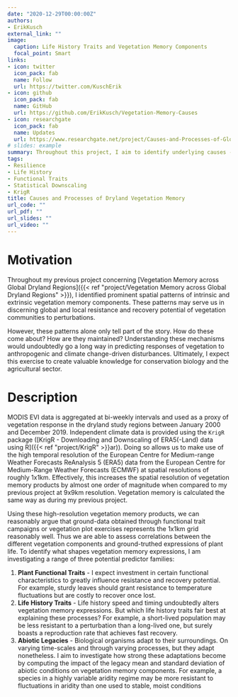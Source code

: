 ```yaml
---
date: "2020-12-29T00:00:00Z"
authors:
- ErikKusch
external_link: ""
image:
  caption: Life History Traits and Vegetation Memory Components
  focal_point: Smart
links:
- icon: twitter
  icon_pack: fab
  name: Follow
  url: https://twitter.com/KuschErik
- icon: github
  icon_pack: fab
  name: GitHub
  url: https://github.com/ErikKusch/Vegetation-Memory-Causes
- icon: researchgate
  icon_pack: fab
  name: Updates
  url: https://www.researchgate.net/project/Causes-and-Processes-of-Global-Dryland-Vegetation-Memory
# slides: example
summary: Throughout this project, I aim to identify underlying causes - biological and abiotic - to the striking patterns of vegetation memory I identified in a previous project.
tags:
- Resilience
- Life History
- Functional Traits
- Statistical Downscaling
- KrigR
title: Causes and Processes of Dryland Vegetation Memory
url_code: ""
url_pdf: ""
url_slides: ""
url_video: ""
---
```


# Motivation

Throughout my previous project concerning [Vegetation Memory across Global Dryland Regions]({{< ref "project/Vegetation Memory across Global Dryland Regions" >}}), I identified prominent spatial patterns of intrinsic and extrinsic vegetation memory components. These patterns may serve us in discerning global and local resistance and recovery potential of vegetation communities to perturbations.

However, these patterns alone only tell part of the story. How do these come about? How are they maintained? Understanding these mechanisms would undoubtedly go a long way in predicting responses of vegetation to anthropogenic and climate change-driven disturbances. Ultimately, I expect this exercise to create valuable knowledge for conservation biology and the agricultural sector.


# Description
MODIS EVI data is aggregated at bi-weekly intervals and used as a proxy of vegetation response in the dryland study regions between January 2000 and December 2019. Independent climate data is provided using the `KrigR` package ([KrigR - Downloading and Downscaling of ERA5(-Land) data using R]({{< ref "project/KrigR" >}}ar)). Doing so allows us to make use of the high temporal resolution of the European Centre for Medium-range Weather Forecasts ReAnalysis 5 (ERA5) data from the European Centre for Medium-Range Weather Forecasts (ECMWF) at spatial resolutions of roughly 1x1km. Effectively, this increases the spatial resolution of vegetation memory products by almost one order of magnitude when compared to my previous project at 9x9km resolution. Vegetation memory is calculated the same way as during my previous project.

Using these high-resolution vegetation memory products, we can reasonably argue that ground-data obtained through functional trait campaigns or vegetation plot exercises represents the 1x1km grid reasonably well. Thus we are able to assess correlations between the different vegetation components and ground-truthed expressions of plant life. To identify what shapes vegetation memory expressions, I am investigating a range of three potential predictor families:  
1. **Plant Functional Traits** - I expect investment in certain functional characteristics to greatly influence resistance and recovery potential. For example, sturdy leaves should grant resistance to temperature fluctuations but are costly to recover once lost.
2. **Life History Traits** - Life history speed and timing undoubtedly alters vegetation memory expressions. But which life history traits fair best at explaining these processes? For example, a short-lived population may be less resistant to a perturbation than a long-lived one, but surely boasts a reproduction rate that achieves fast recovery.
3. **Abiotic Legacies** - Biological organisms adapt to their surroundings. On varying time-scales and through varying processes, but they adapt nonetheless. I aim to investigate how strong these adaptations become by computing the impact of the legacy mean and standard deviation of abiotic conditions on vegetation memory components. For example, a species in a highly variable aridity regime may be more resistant to fluctuations in aridity than one used to stable, moist conditions
